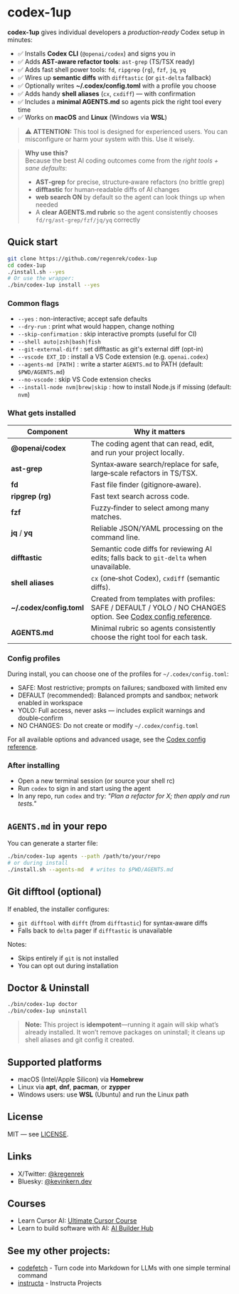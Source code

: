 # codex-1up

**codex-1up** gives individual developers a *production‑ready* Codex setup in minutes:

- ✅ Installs **Codex CLI** (`@openai/codex`) and signs you in
- ✅ Adds **AST‑aware refactor tools**: `ast-grep` (TS/TSX ready)
- ✅ Adds fast shell power tools: `fd`, `ripgrep` (`rg`), `fzf`, `jq`, `yq`
- ✅ Wires up **semantic diffs** with `difftastic` (or `git-delta` fallback)
- ✅ Optionally writes **~/.codex/config.toml** with a profile you choose
- ✅ Adds handy **shell aliases** (`cx`, `cxdiff`) — with confirmation
- ✅ Includes a **minimal AGENTS.md** so agents pick the right tool every time
- ✅ Works on **macOS** and **Linux** (Windows via **WSL**)

> ⚠️ **ATTENTION:** This tool is designed for experienced users. You can misconfigure or harm your system with this. Use it wisely.

> **Why use this?**  
> Because the best AI coding outcomes come from the *right tools + sane defaults*:
> - **AST‑grep** for precise, structure‑aware refactors (no brittle grep)  
> - **difftastic** for human‑readable diffs of AI changes  
> - **web search ON** by default so the agent can look things up when needed  
> - A **clear AGENTS.md rubric** so the agent consistently chooses `fd/rg/ast-grep/fzf/jq/yq` correctly

## Quick start

```bash
git clone https://github.com/regenrek/codex-1up
cd codex-1up
./install.sh --yes
# Or use the wrapper:
./bin/codex-1up install --yes
```

### Common flags

- `--yes`                  : non-interactive; accept safe defaults
- `--dry-run`              : print what would happen, change nothing
- `--skip-confirmation`    : skip interactive prompts (useful for CI)
- `--shell auto|zsh|bash|fish`
- `--git-external-diff`    : set difftastic as git's external diff (opt-in)
- `--vscode EXT_ID`        : install a VS Code extension (e.g. `openai.codex`)
- `--agents-md [PATH]`     : write a starter `AGENTS.md` to PATH (default: `$PWD/AGENTS.md`)
- `--no-vscode`            : skip VS Code extension checks
- `--install-node nvm|brew|skip` : how to install Node.js if missing (default: `nvm`)

### What gets installed

| Component                 | Why it matters                                                                          |
| ------------------------- | --------------------------------------------------------------------------------------- |
| **@openai/codex**         | The coding agent that can read, edit, and run your project locally.                     |
| **ast-grep**              | Syntax‑aware search/replace for safe, large‑scale refactors in TS/TSX.                  |
| **fd**                    | Fast file finder (gitignore‑aware).                                                     |
| **ripgrep (rg)**          | Fast text search across code.                                                           |
| **fzf**                   | Fuzzy‑finder to select among many matches.                                              |
| **jq** / **yq**           | Reliable JSON/YAML processing on the command line.                                      |
| **difftastic**            | Semantic code diffs for reviewing AI edits; falls back to `git-delta` when unavailable. |
| **shell aliases**         | `cx` (one‑shot Codex), `cxdiff` (semantic diffs).                                       |
| **\~/.codex/config.toml** | Created from templates with profiles: SAFE / DEFAULT / YOLO / NO CHANGES option. See [Codex config reference](https://github.com/openai/codex/blob/main/docs/config.md). |
| **AGENTS.md**             | Minimal rubric so agents consistently choose the right tool for each task.              |



### Config profiles

During install, you can choose one of the profiles for `~/.codex/config.toml`:

- SAFE: Most restrictive; prompts on failures; sandboxed with limited env
- DEFAULT (recommended): Balanced prompts and sandbox; network enabled in workspace
- YOLO: Full access, never asks — includes explicit warnings and double‑confirm
- NO CHANGES: Do not create or modify `~/.codex/config.toml`

For all available options and advanced usage, see the [Codex config reference](https://github.com/openai/codex/blob/main/docs/config.md).

### After installing

- Open a new terminal session (or source your shell rc)
- Run `codex` to sign in and start using the agent
- In any repo, run `codex` and try: *"Plan a refactor for X; then apply and run tests."*

## `AGENTS.md` in your repo

You can generate a starter file:

```bash
./bin/codex-1up agents --path /path/to/your/repo
# or during install
./install.sh --agents-md  # writes to $PWD/AGENTS.md
```

## Git difftool (optional)

If enabled, the installer configures:

- `git difftool` with `difft` (from `difftastic`) for syntax‑aware diffs
- Falls back to `delta` pager if `difftastic` is unavailable

Notes:
- Skips entirely if `git` is not installed
- You can opt out during installation

## Doctor & Uninstall

```bash
./bin/codex-1up doctor
./bin/codex-1up uninstall
```

> **Note:** This project is **idempotent**—running it again will skip what’s already installed. It won’t remove packages on uninstall; it cleans up shell aliases and git config it created.

## Supported platforms

- macOS (Intel/Apple Silicon) via **Homebrew**
- Linux via **apt**, **dnf**, **pacman**, or **zypper**
- Windows users: use **WSL** (Ubuntu) and run the Linux path

## License

MIT — see [LICENSE](LICENSE).

## Links

- X/Twitter: [@kregenrek](https://x.com/kregenrek)
- Bluesky: [@kevinkern.dev](https://bsky.app/profile/kevinkern.dev)

## Courses
- Learn Cursor AI: [Ultimate Cursor Course](https://www.instructa.ai/en/cursor-ai)
- Learn to build software with AI: [AI Builder Hub](https://www.instructa.ai)

## See my other projects:

* [codefetch](https://github.com/regenrek/codefetch) - Turn code into Markdown for LLMs with one simple terminal command
* [instructa](https://github.com/orgs/instructa/repositories) - Instructa Projects